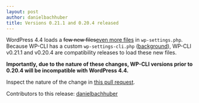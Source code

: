 ```yaml
---
layout: post
author: danielbachhuber
title: Versions 0.21.1 and 0.20.4 released
---
```


WordPress 4.4 loads a <del>few new files</del><ins>even more files</ins> in `wp-settings.php`. Because WP-CLI has a custom `wp-settings-cli.php` ([background](http://wp-cli.org/blog/how-wp-cli-loads-wordpress.html)), WP-CLI v0.21.1 and v0.20.4 are compatibility releases to load these new files.

**Importantly, due to the nature of these changes, WP-CLI versions prior to 0.20.4 will be incompatible with WordPress 4.4.**

Inspect the nature of the change in [this pull request](https://github.com/wp-cli/wp-cli/pull/2218).

Contributors to this release: [danielbachhuber](https://github.com/danielbachhuber)
